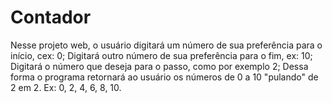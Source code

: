 # Contador
Nesse projeto web, o usuário digitará um número de sua preferência para o início, cex: 0; Digitará outro número de sua preferência para o fim, ex: 10; Digitará o número que deseja para o passo, como por exemplo 2; Dessa forma o programa retornará ao usuário os números de 0 a 10 "pulando" de 2 em 2. Ex: 0, 2, 4, 6, 8, 10. 
